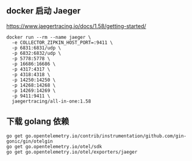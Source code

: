 ## docker 启动 Jaeger
https://www.jaegertracing.io/docs/1.58/getting-started/
```shell
docker run --rm --name jaeger \
  -e COLLECTOR_ZIPKIN_HOST_PORT=:9411 \
  -p 6831:6831/udp \
  -p 6832:6832/udp \
  -p 5778:5778 \
  -p 16686:16686 \
  -p 4317:4317 \
  -p 4318:4318 \
  -p 14250:14250 \
  -p 14268:14268 \
  -p 14269:14269 \
  -p 9411:9411 \
  jaegertracing/all-in-one:1.58
```

## 下载 golang 依赖
```shell
go get go.opentelemetry.io/contrib/instrumentation/github.com/gin-gonic/gin/otelgin
go get go.opentelemetry.io/otel/sdk
go get go.opentelemetry.io/otel/exporters/jaeger
```